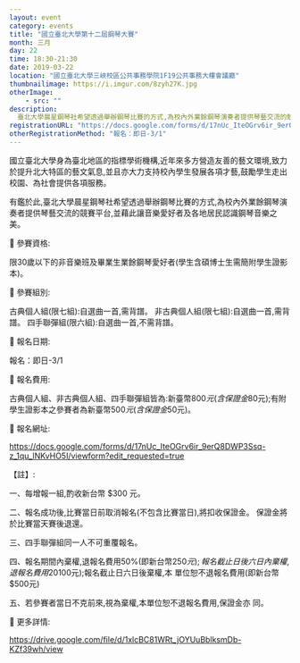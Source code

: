 ```yaml
---
layout: event
category: events
title: "國立臺北大學第十二屆鋼琴大賽"
month: 三月
day: 22
time: 18:30-21:30
date: 2019-03-22
location: "國立臺北大學三峽校區公共事務學院1F19公共事務大樓會議廳"
thumbnailimage: https://i.imgur.com/8zyh27K.jpg
otherImage:
    - src: ""
description:
  臺北大學晨星鋼琴社希望透過舉辦鋼琴比賽的方式,為校內外業餘鋼琴演奏者提供琴藝交流的競賽平台,並藉此讓音樂愛好者及各地居民認識鋼琴音樂之美。
registrationURL: "https://docs.google.com/forms/d/17nUc_IteOGrv6ir_9erQ8DWP3Ssq-z_1qu_lNKvHO5I/viewform?edit_requested=true"
otherRegistrationMethod: "報名：即日-3/1"
---
```


國立臺北大學身為臺北地區的指標學術機構,近年來多方營造友善的藝文環境,致力於提升北大特區的藝文氣息,並且亦大力支持校內學生發展各項才藝,鼓勵學生走出校園、為社會提供各項服務。

有鑑於此,臺北大學晨星鋼琴社希望透過舉辦鋼琴比賽的方式,為校內外業餘鋼琴演奏者提供琴藝交流的競賽平台,並藉此讓音樂愛好者及各地居民認識鋼琴音樂之美。

 參賽資格:

限30歲以下的非音樂班及畢業生業餘鋼琴愛好者(學生含碩博士生需簡附學生證影
本)。

 參賽組別:

古典個人組(限七組):自選曲一首,需背譜。
非古典個人組(限七組):自選曲一首,需背譜。
四手聯彈組(限六組):自選曲一首,不需背譜。

 報名日期:

報名：即日-3/1

 報名費用:

古典個人組、非古典個人組、四手聯彈組皆為:新臺幣$800元(含保證金$80元);有附學生證影本之參賽者為新臺幣$500元(含保證金$50元)。

 報名網址:

<https://docs.google.com/forms/d/17nUc_IteOGrv6ir_9erQ8DWP3Ssq-z_1qu_lNKvHO5I/viewform?edit_requested=true>

【註】:

一、每增報一組,酌收新台幣 $300 元。

二、報名成功後,比賽當日前取消報名(不包含比賽當日),將扣收保證金。
保證金將於比賽當天賽後退還。

三、四手聯彈組同一人不可重覆報名。

四、報名期間內棄權,退報名費用50%(即新台幣$250元);報名截止日後六
日內棄權,退報名費用20%(即新台幣$100元);報名截止日六日後棄權,本
單位恕不退報名費用(即新台幣$500元)

五、若參賽者當日不克前來,視為棄權,本單位恕不退報名費用,保證金亦
同。

 更多詳情:

https://drive.google.com/file/d/1xlcBC81WRt_jOYUuBblksmDb-KZf39wh/view
